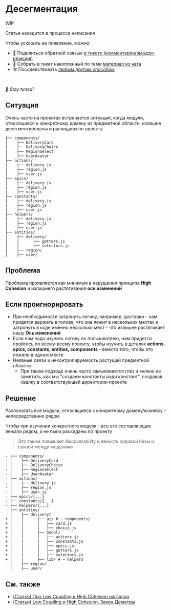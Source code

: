 # Десегментация

WIP

Статья находится в процессе написания

Чтобы ускорить ее появление, можно:

* 📢 Поделиться обратной связью [в тикете (комментарии/эмодзи-реакция)](https://github.com/feature-sliced/documentation/issues/148)
* 💬 Собрать в тикет накопленный по теме [материал из чата](https://t.me/feature_sliced)
* ⚒️ Посодействовать [любым другим способом](https://github.com/feature-sliced/documentation/blob/master/CONTRIBUTING.md)

<br />

*🍰 Stay tuned!*

## Ситуация[​](#situation "Прямая ссылка на этот заголовок")

Очень часто на проектах встречается ситуация, когда модули, относящиеся к конкретному домену из предметной области, излишне десегментированы и раскиданы по проекту

```
├── components/
|    ├── DeliveryCard
|    ├── DeliveryChoice
|    ├── RegionSelect
|    ├── UserAvatar
├── actions/
|    ├── delivery.js
|    ├── region.js
|    ├── user.js
├── epics/
|    ├── delivery.js
|    ├── region.js
|    ├── user.js
├── constants/
|    ├── delivery.js
|    ├── region.js
|    ├── user.js
├── helpers/
|    ├── delivery.js
|    ├── region.js
|    ├── user.js
├── entities/
|    ├── delivery/
|    |      ├── getters.js
|    |      ├── selectors.js
|    ├── region/
|    ├── user/
```

## Проблема[​](#problem "Прямая ссылка на этот заголовок")

Проблема проявляется как минимум в нарушении принципа **High Cohesion** и излишнего растягивания **оси изменений**

## Если проигнорировать[​](#if-you-ignore-it "Прямая ссылка на этот заголовок")

* При необходимости затронуть логику, например, доставки - нам придется держать в голове, что она лежит в нескольких местах и затронуть в коде именно несколько мест - что излишне растягивает нашу **Ось изменений**
* Если нам надо изучить логику по пользователю, нам придется пройтись по всему-всему проекту, чтобы изучить в деталях **actions, epics, constants, entities, components** - вместо того, чтобы это лежало в одном месте
* Неявные связи и неконтролируемость растущей предметной области
  <!-- -->
  * При таком подходе очень часто замыливается глаз и можно не заметить, как мы "создаем константы ради констант", создавая свалку в соответствующей директории проекта

## Решение[​](#solution "Прямая ссылка на этот заголовок")

Располагать все модули, относящиеся к конкретному домену/юзкейсу - непосредственно рядом

Чтобы при изучении конкретного модуля - все его составляющие лежали рядом, а не были раскиданы по проекту

> Это также повышает discoverability и явность кодовой базы и связей между модулями

```
- ├── components/
- |    ├── DeliveryCard
- |    ├── DeliveryChoice
- |    ├── RegionSelect
- |    ├── UserAvatar
- ├── actions/
- |    ├── delivery.js
- |    ├── region.js
- |    ├── user.js
- ├── epics/{...}
- ├── constants/{...}
- ├── helpers/{...}
  ├── entities/
  |    ├── delivery/
+ |    |      ├── ui/ # ~ components/
+ |    |      |   ├── card.js
+ |    |      |   ├── choice.js
+ |    |      ├── model/
+ |    |      |   ├── actions.js
+ |    |      |   ├── constants.js
+ |    |      |   ├── epics.js
+ |    |      |   ├── getters.js
+ |    |      |   ├── selectors.js
+ |    |      ├── lib/ # ~ helpers
  |    ├── region/
  |    ├── user/
```

## См. также[​](#see-also "Прямая ссылка на этот заголовок")

* [(Статья) Про Low Coupling и High Cohesion наглядно](https://enterprisecraftsmanship.com/posts/cohesion-coupling-difference/)
* [(Статья) Low Coupling и High Cohesion. Закон Деметры](https://medium.com/german-gorelkin/low-coupling-high-cohesion-d36369fb1be9)
